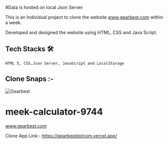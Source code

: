#Data is hosted on local Json Server

This is an Individual project to clone the website www.gearbest.com within a week.

Developed and designed the website using HTML, CSS and Java Script.

  
  ## Tech Stacks 🛠
    
    HTML 5, CSS,Json Server, JavaScript and LocalStorage
    
  
  ## Clone Snaps :-
  ![Gearbest](https://user-images.githubusercontent.com/103572327/197405238-f80dd2af-ee3d-4b34-b7cb-8ecd0b707800.png)

# meek-calculator-9744
www.gearbest.com

Clone App Link:- https://gearbestdotcom.vercel.app/

